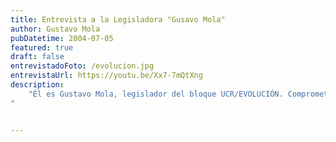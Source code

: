 ```yaml
---
title: Entrevista a la Legisladora "Gusavo Mola"
author: Gustavo Mola
pubDatetime: 2004-07-05
featured: true
draft: false
entrevistadoFoto: /evolucion.jpg
entrevistaUrl: https://youtu.be/Xx7-7mQtXng
description: 
    "Él es Gustavo Mola, legislador del bloque UCR/EVOLUCIÓN. Comprometido con la causa armenia, no solo desde el reconocimiento del genocidio, sino también con su activo trabajo en la comuna 8 y en el colegio Isaac Bakchellian, no dudó en abrirnos las puertas y apoyar la iniciativa. Como nosotros, valora la importancia de que los jóvenes utilicen los recursos institucionales para conmemorar el genocidio armenio.
"


---
```


